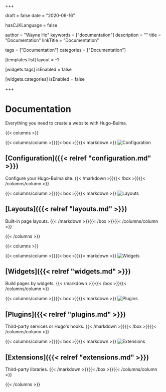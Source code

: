 +++

draft       = false
date        = "2020-06-16"

hasCJKLanguage = false

author      = "Wayne Ho"
keywords    = ["documentation"]
description = ""
title       = "Documentation"
linkTitle   = "Documentation"

tags        = ["Documentation"]
categories  = ["Documentation"]

[templates.list]
    layout = -1

[widgets.tags]
    isEnabled = false

[widgets.categories]
    isEnabled = false

+++

# Documentation

Everything you need to create a website with Hugo-Bulma.


{{< columns >}}

{{< columns/column >}}{{< box >}}{{< markdown >}}
![Configuration](/images/configuration.jpg)
## [Configuration]({{< relref "configuration.md" >}})

Configure your Hugo-Bulma site.
{{< /markdown >}}{{< /box >}}{{< /columns/column >}}

{{< columns/column >}}{{< box >}}{{< markdown >}}
![Layouts](/images/layouts.jpg)
## [Layouts]({{< relref "layouts.md" >}})

Built-in page layouts.
{{< /markdown >}}{{< /box >}}{{< /columns/column >}}

{{< /columns >}}


{{< columns >}}

{{< columns/column >}}{{< box >}}{{< markdown >}}
![Widgets](/images/widgets.jpg)
## [Widgets]({{< relref "widgets.md" >}})

Build pages by widgets.
{{< /markdown >}}{{< /box >}}{{< /columns/column >}}

{{< columns/column >}}{{< box >}}{{< markdown >}}
![Plugins](/images/plugins.jpg)
## [Plugins]({{< relref "plugins.md" >}})

Third-party services or Hugo's hooks.
{{< /markdown >}}{{< /box >}}{{< /columns/column >}}

{{< columns/column >}}{{< box >}}{{< markdown >}}
![Extensions](/images/extensions.jpg)
## [Extensions]({{< relref "extensions.md" >}})

Third-party libraries.
{{< /markdown >}}{{< /box >}}{{< /columns/column >}}

{{< /columns >}}
